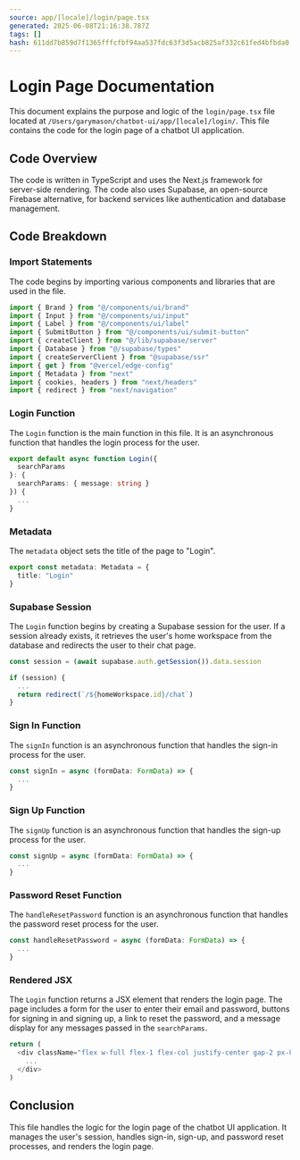 ```yaml
---
source: app/[locale]/login/page.tsx
generated: 2025-06-08T21:16:38.787Z
tags: []
hash: 611dd7b859d7f1365fffcfbf94aa537fdc63f3d5acb825af332c61fed4bfbda0
---
```


# Login Page Documentation

This document explains the purpose and logic of the `login/page.tsx` file located at `/Users/garymason/chatbot-ui/app/[locale]/login/`. This file contains the code for the login page of a chatbot UI application.

## Code Overview

The code is written in TypeScript and uses the Next.js framework for server-side rendering. The code also uses Supabase, an open-source Firebase alternative, for backend services like authentication and database management.

## Code Breakdown

### Import Statements

The code begins by importing various components and libraries that are used in the file.

```ts
import { Brand } from "@/components/ui/brand"
import { Input } from "@/components/ui/input"
import { Label } from "@/components/ui/label"
import { SubmitButton } from "@/components/ui/submit-button"
import { createClient } from "@/lib/supabase/server"
import { Database } from "@/supabase/types"
import { createServerClient } from "@supabase/ssr"
import { get } from "@vercel/edge-config"
import { Metadata } from "next"
import { cookies, headers } from "next/headers"
import { redirect } from "next/navigation"
```

### Login Function

The `Login` function is the main function in this file. It is an asynchronous function that handles the login process for the user.

```ts
export default async function Login({
  searchParams
}: {
  searchParams: { message: string }
}) {
  ...
}
```

### Metadata

The `metadata` object sets the title of the page to "Login".

```ts
export const metadata: Metadata = {
  title: "Login"
}
```

### Supabase Session

The `Login` function begins by creating a Supabase session for the user. If a session already exists, it retrieves the user's home workspace from the database and redirects the user to their chat page.

```ts
const session = (await supabase.auth.getSession()).data.session

if (session) {
  ...
  return redirect(`/${homeWorkspace.id}/chat`)
}
```

### Sign In Function

The `signIn` function is an asynchronous function that handles the sign-in process for the user.

```ts
const signIn = async (formData: FormData) => {
  ...
}
```

### Sign Up Function

The `signUp` function is an asynchronous function that handles the sign-up process for the user.

```ts
const signUp = async (formData: FormData) => {
  ...
}
```

### Password Reset Function

The `handleResetPassword` function is an asynchronous function that handles the password reset process for the user.

```ts
const handleResetPassword = async (formData: FormData) => {
  ...
}
```

### Rendered JSX

The `Login` function returns a JSX element that renders the login page. The page includes a form for the user to enter their email and password, buttons for signing in and signing up, a link to reset the password, and a message display for any messages passed in the `searchParams`.

```ts
return (
  <div className="flex w-full flex-1 flex-col justify-center gap-2 px-8 sm:max-w-md">
    ...
  </div>
)
```

## Conclusion

This file handles the logic for the login page of the chatbot UI application. It manages the user's session, handles sign-in, sign-up, and password reset processes, and renders the login page.